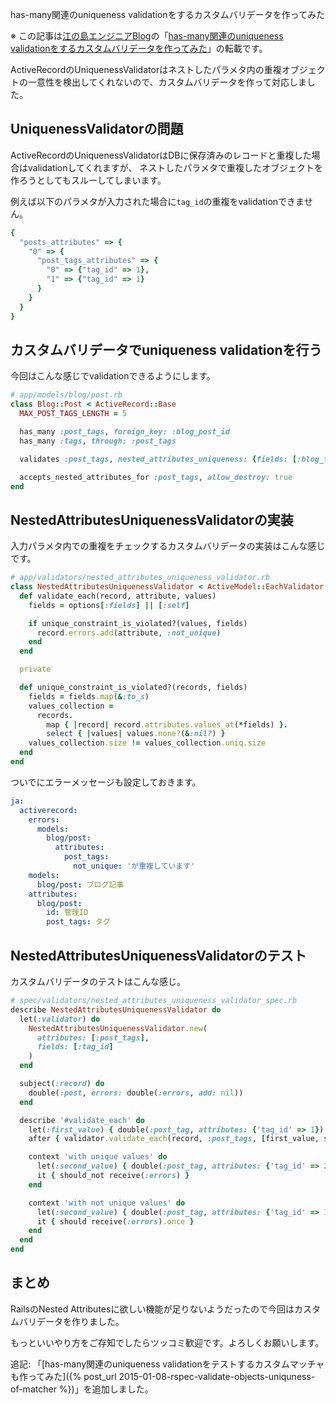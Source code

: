 has-many関連のuniqueness validationをするカスタムバリデータを作ってみた

※ この記事は[江の島エンジニアBlog](http://blog.enogineer.com/)の「[has-many関連のuniqueness validationをするカスタムバリデータを作ってみた](http://blog.enogineer.com/2015/01/08/nested-attributes-uniqueness-validation/)」の転載です。

ActiveRecordのUniquenessValidatorはネストしたパラメタ内の重複オブジェクトの一意性を検出してくれないので、カスタムバリデータを作って対応しました。

## UniquenessValidatorの問題

ActiveRecordのUniquenessValidatorはDBに保存済みのレコードと重複した場合はvalidationしてくれますが、
ネストしたパラメタで重複したオブジェクトを作ろうとしてもスルーしてしまいます。

例えば以下のパラメタが入力された場合に`tag_id`の重複をvalidationできません。

```ruby
{
  "posts_attributes" => {
    "0" => {
      "post_tags_attributes" => {
        "0" => {"tag_id" => 1},
        "1" => {"tag_id" => 1}
      }
    }
  }
}
```

## カスタムバリデータでuniqueness validationを行う

今回はこんな感じでvalidationできるようにします。

```ruby
# app/models/blog/post.rb
class Blog::Post < ActiveRecord::Base
  MAX_POST_TAGS_LENGTH = 5

  has_many :post_tags, foreign_key: :blog_post_id
  has_many :tags, through: :post_tags

  validates :post_tags, nested_attributes_uniqueness: {fields: [:blog_tag_id]}

  accepts_nested_attributes_for :post_tags, allow_destroy: true
end
```

## NestedAttributesUniquenessValidatorの実装

入力パラメタ内での重複をチェックするカスタムバリデータの実装はこんな感じです。

```ruby
# app/validators/nested_attributes_uniqueness_validator.rb
class NestedAttributesUniquenessValidator < ActiveModel::EachValidator
  def validate_each(record, attribute, values)
    fields = options[:fields] || [:self]

    if unique_constraint_is_violated?(values, fields)
      record.errors.add(attribute, :not_unique)
    end
  end

  private

  def unique_constraint_is_violated?(records, fields)
    fields = fields.map(&:to_s)
    values_collection =
      records.
        map { |record| record.attributes.values_at(*fields) }.
        select { |values| values.none?(&:nil?) }
    values_collection.size != values_collection.uniq.size
  end
end
```

ついでにエラーメッセージも設定しておきます。
```yaml
ja:
  activerecord:
    errors:
      models:
        blog/post:
          attributes:
            post_tags:
              not_unique: 'が重複しています'
    models:
      blog/post: ブログ記事
    attributes:
      blog/post:
        id: 管理ID
        post_tags: タグ
```

## NestedAttributesUniquenessValidatorのテスト

カスタムバリデータのテストはこんな感じ。

```ruby
# spec/validators/nested_attributes_uniqueness_validator_spec.rb
describe NestedAttributesUniquenessValidator do
  let(:validator) do
    NestedAttributesUniquenessValidator.new(
      attributes: [:post_tags],
      fields: [:tag_id]
    )
  end

  subject(:record) do
    double(:post, errors: double(:errors, add: nil))
  end

  describe '#validate_each' do
    let(:first_value) { double(:post_tag, attributes: {'tag_id' => 1}) }
    after { validator.validate_each(record, :post_tags, [first_value, second_value]) }

    context 'with unique values' do
      let(:second_value) { double(:post_tag, attributes: {'tag_id' => 2}) }
      it { should_not receive(:errors) }
    end

    context 'with not unique values' do
      let(:second_value) { double(:post_tag, attributes: {'tag_id' => 1}) }
      it { should receive(:errors).once }
    end
  end
end
```

## まとめ

RailsのNested Attributesに欲しい機能が足りないようだったので今回はカスタムバリデータを作りました。

もっといいやり方をご存知でしたらツッコミ歓迎です。よろしくお願いします。

追記: 「[has-many関連のuniqueness validationをテストするカスタムマッチャも作ってみた]({% post_url 2015-01-08-rspec-validate-objects-uniquness-of-matcher %})」を追加しました。
